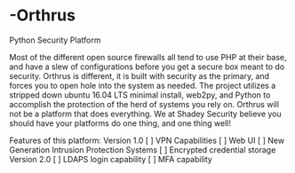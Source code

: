 # -Orthrus
Python Security Platform

Most of the different open source firewalls all tend to use PHP at their base, and have a slew of configurations before you get a secure box meant to do security. 
Orthrus is different, it is built with security as the primary, and forces you to open hole into the system as needed. The project utilizes a stripped down ubuntu 16.04 LTS minimal install, web2py,
and Python to accomplish the protection of the herd of systems you rely on. Orthrus will not be a platform that does everything. We at Shadey Security believe you should have your platforms do one thing, 
and one thing well!

Features of this platform:
Version 1.0
[ ] VPN Capabilities
[ ] Web UI
[ ] New Generation Intrusion Protection Systems
[ ] Encrypted credential storage
Version 2.0
[ ] LDAPS login capability
[ ] MFA capability
